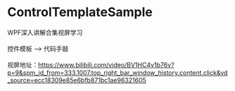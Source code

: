 # ControlTemplateSample

WPF深入讲解合集视屏学习\
\
控件模板 -->  代码手敲\
\
视屏地址：https://www.bilibili.com/video/BV1HC4y1b76v?p=9&spm_id_from=333.1007.top_right_bar_window_history.content.click&vd_source=ecc18309e85e6bfb871bc1ae96321605
